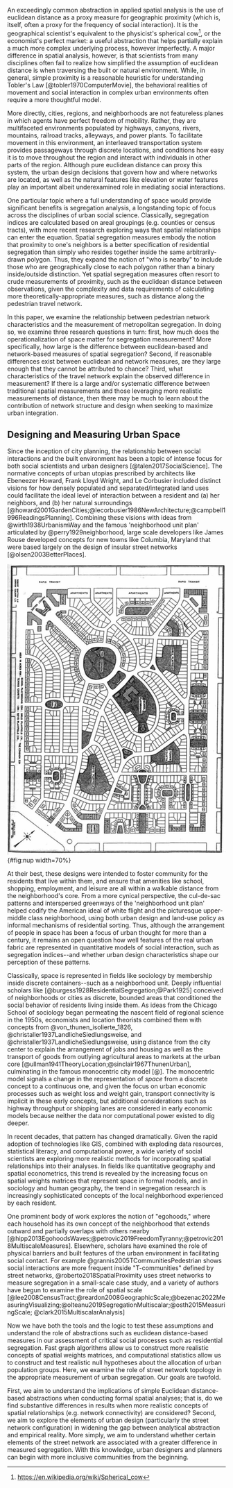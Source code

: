 <!-- Hook -->

An exceedingly common abstraction in applied spatial analysis is the use of euclidean distance as a
proxy measure for geographic proximity (which is, itself, often a proxy for the frequency of social
interaction). It is the geographical scientist's equivalent to the physicist's spherical
cow[^spherical_cow], or the economist's perfect market: a useful abstraction that helps partially
explain a much more complex underlying process, however imperfectly. A major difference in spatial
analysis, however, is that scientists from many disciplines often fail to realize how simplified the
assumption of euclidean distance is when traversing the built or natural environment. While, in
general, simple proximity is a reasonable heuristic for understanding Tobler's Law
[@tobler1970ComputerMovie], the behavioral realities of movement and social interaction in complex
urban environments often require a more thoughtful model.

More directly, cities, regions, and neighborhoods are not featureless planes in which agents have
perfect freedom of mobility. Rather, they are multifaceted environments populated by highways,
canyons, rivers, mountains, railroad tracks, alleyways, and power plants. To facilitate movement in
this environment, an interleaved transportation system provides passageways through discrete
locations, and conditions how easy it is to move throughout the region and interact with individuals
in other parts of the region. Although pure euclidean distance can proxy this system, the urban
design decisions that govern how and where networks are located, as well as the natural features
like elevation or water features play an important albeit underexamined role in mediating social
interactions.

One particular topic where a full understanding of space would provide significant benefits is
segregation analysis, a longstanding topic of focus across the disciplines of urban social science.
Classically, segregation indices are calculated based on areal groupings (e.g. counties or census
tracts), with more recent research exploring ways that spatial relationships can enter the equation.
Spatial segregation measures embody the notion that proximity to one's neighbors is a better
specification of residential segregation than simply who resides together inside the same
arbitrarily-drawn polygon. Thus, they expand the notion of "who is nearby" to include those who are
geographically close to each polygon rather than a binary inside/outside distinction. Yet spatial
segregation measures often resort to crude measurements of proximity, such as the euclidean distance
between observations, given the complexity and data requirements of calculating more
theoretically-appropriate measures, such as distance along the pedestrian travel network.

<!-- Question -->

In this paper, we examine the relationship between pedestrian network characteristics and the
measurement of metropolitan segregation. In doing so, we examine three research questions in turn:
first, how much does the operationalization of space matter for segregation measurement? More
specifically, how large is the difference between euclidean-based and network-based measures of
spatial segregation? Second, if reasonable differences exist between euclidean and network measures,
are they large enough that they cannot be attributed to chance? Third, what characteristics of the
travel network explain the observed difference in measurement? If there is a large and/or systematic
difference between traditional spatial measurements and those leveraging more realistic measurements
of distance, then there may be much to learn about the contribution of network structure and design
when seeking to maximize urban integration.

<!-- Antecedents -->
## Designing and Measuring Urban Space

Since the inception of city planning, the relationship between social interactions and the built
environment has been a topic of intense focus for both social scientists and urban designers
[@talen2017SocialScience]. The normative concepts of urban utopias prescribed by architects like
Ebeneezer Howard, Frank Lloyd Wright, and Le Corbusier included distinct visions for how densely
populated and separated/integrated land uses could facilitate the ideal level of interaction between
a resident and (a) her neighbors, and (b) her natural surroundings
[@howard2001GardenCities;@lecorbusier1986NewArchitecture;@campbell1996ReadingsPlanning]. Combining
these visions with ideas from @wirth1938UrbanismWay and the famous 'neighborhood unit plan'
articulated by @perry1929neighborhood, large scale developers like James Rouse developed concepts
for new towns like Columbia, Maryland that were based largely on the design of insular street
networks [@olsen2003BetterPlaces].

![The "Neighborhood Unit", Source: @perry1929neighborhood](figures/perry_neighborhood_unit.png){#fig:nup width=70%}

At their best, these designs were intended to foster community for the residents that live within
them, and ensure that amenities like school, shopping, employment, and leisure are all within a
walkable distance from the neighborhood's core. From a more cynical perspective, the cul-de-sac
patterns and interspersed greenways of the 'neighborhood unit plan' helped codify the American ideal
of white flight and the picturesque upper-middle class neighborhood, using both urban design and
land-use policy as informal mechanisms of residential sorting. Thus, although the arrangement of
people in space has been a focus of urban thought for more than a century, it remains an open
question how well features of the real urban fabric are represented in quantitative models of social
interaction, such as segregation indices--and whether urban design characteristics shape our
perception of these patterns.

Classically, space is represented in fields like sociology by membership inside discrete
containers--such as a neighborhood unit. Deeply influential scholars like
[@burgess1928ResidentialSegregation;@Park1925] conceived of neighborhoods or cities as discrete,
bounded areas that conditioned the social behavior of residents living inside them. As ideas from
the Chicago School of sociology began permeating the nascent field of regional science in the 1950s,
economists and location theorists combined them with concepts from @von_thunen_isolierte_1826,
@christaller1937LandlicheSiedlungsweise, and @christaller1937LandlicheSiedlungsweise, using distance
from the city center to explain the arrangement of jobs and housing as well as the transport of
goods from outlying agricultural areas to markets at the urban core
[@ullman1941TheoryLocation;@sinclair1967ThunenUrban], culminating in the famous monocentric city
model [@]. The monocentric model signals a change in the representation of *space* from a discrete
concept to a continuous one, and given the focus on urban economic processes such as weight loss and
weight gain, transport connectivity is implicit in these early concepts, but additional
considerations such as highway throughput or shipping lanes are considered in early economic models
because neither the data nor computational power existed to dig deeper.

<!-- Value-Added -->

In recent decades, that pattern has changed dramatically. Given the rapid adoption of technologies
like GIS, combined with exploding data resources, statistical literacy, and computational power, a
wide variety of social scientists are exploring more realistic methods for incorporating spatial
relationships into their analyses. In fields like quantitative geography and spatial econometrics,
this trend is revealed by the increasing focus on spatial weights matrices that represent space in
formal models, and in sociology and human geography, the trend in segregation research is
increasingly sophisticated concepts of the local neighborhood experienced by each resident. 

One prominent body of work explores the notion of "egohoods," where each household has its own
concept of the neighborhood that extends outward and partially overlaps with others nearby
[@hipp2013EgohoodsWaves;@petrovic2019FreedomTyranny;@petrovic2018MultiscaleMeasures]. Elsewhere,
scholars have examined the role of physical barriers and built features of the urban environment in
facilitating social contact. For example @grannis2005TCommunitiesPedestrian shows social
interactions are more frequent inside "T-communities" defined by street networks,
@roberto2018SpatialProximity uses street networks to measure segregation in a small-scale case
study, and a variety of authors have begun to examine the role of spatial scale
[@lee2008CensusTract;@reardon2008GeographicScale;@bezenac2022MeasuringVisualizing;@olteanu2019SegregationMultiscalar;@osth2015MeasuringScale; @clark2015MultiscalarAnalysis]

<!-- Road-map -->

Now we have both the tools and the logic to test these assumptions and understand the role of
abstractions such as euclidean distance-based measures in our assessment of critical social
processes such as residential segregation. Fast graph algorithms allow us to construct more
realistic concepts of spatial weights matrices, and computational statistics allow us to construct
and test realistic null hypotheses about the allocation of urban population groups. Here, we examine
the role of street network topology in the appropriate measurement of urban segregation. Our goals
are twofold.

First, we aim to understand the implications of simple Euclidean distance- based abstractions when
conducting formal spatial analyses; that is, do we find substantive differences in results when more
realistic concepts of spatial relationships (e.g. network connectivity) are considered? Second, we
aim to explore the elements of urban design (particularly the street network configuration) in
widening the gap between analytical abstraction and empirical reality. More simply, we aim to
understand whether certain elements of the street network are associated with a greater difference
in measured segregation. With this knowledge, urban designers and planners can begin with more
inclusive communities from the beginning.

[^spherical_cow]: <https://en.wikipedia.org/wiki/Spherical_cow>